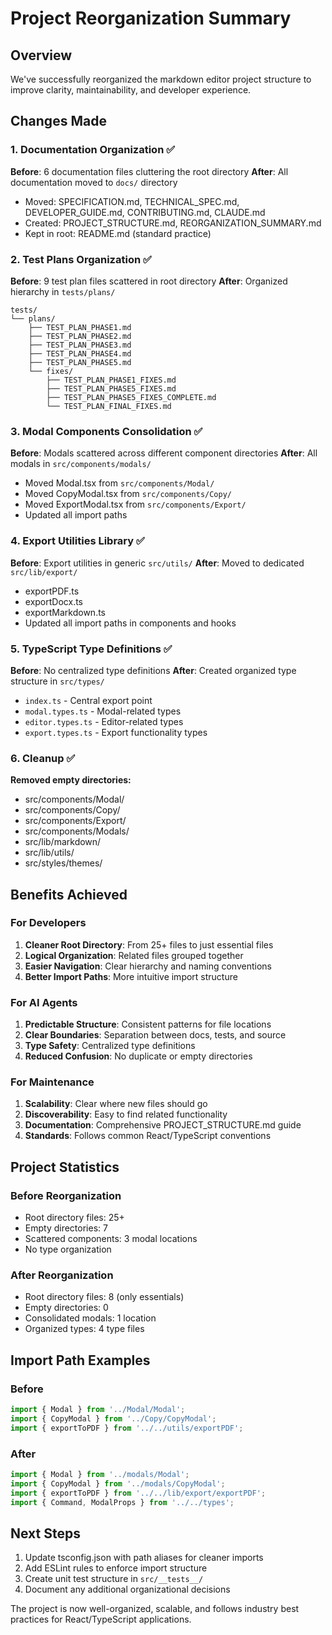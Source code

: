 # Project Reorganization Summary

## Overview
We've successfully reorganized the markdown editor project structure to improve clarity, maintainability, and developer experience.

## Changes Made

### 1. Documentation Organization ✅
**Before**: 6 documentation files cluttering the root directory
**After**: All documentation moved to `docs/` directory
- Moved: SPECIFICATION.md, TECHNICAL_SPEC.md, DEVELOPER_GUIDE.md, CONTRIBUTING.md, CLAUDE.md
- Created: PROJECT_STRUCTURE.md, REORGANIZATION_SUMMARY.md
- Kept in root: README.md (standard practice)

### 2. Test Plans Organization ✅
**Before**: 9 test plan files scattered in root directory
**After**: Organized hierarchy in `tests/plans/`
```
tests/
└── plans/
    ├── TEST_PLAN_PHASE1.md
    ├── TEST_PLAN_PHASE2.md
    ├── TEST_PLAN_PHASE3.md
    ├── TEST_PLAN_PHASE4.md
    ├── TEST_PLAN_PHASE5.md
    └── fixes/
        ├── TEST_PLAN_PHASE1_FIXES.md
        ├── TEST_PLAN_PHASE5_FIXES.md
        ├── TEST_PLAN_PHASE5_FIXES_COMPLETE.md
        └── TEST_PLAN_FINAL_FIXES.md
```

### 3. Modal Components Consolidation ✅
**Before**: Modals scattered across different component directories
**After**: All modals in `src/components/modals/`
- Moved Modal.tsx from `src/components/Modal/`
- Moved CopyModal.tsx from `src/components/Copy/`
- Moved ExportModal.tsx from `src/components/Export/`
- Updated all import paths

### 4. Export Utilities Library ✅
**Before**: Export utilities in generic `src/utils/`
**After**: Moved to dedicated `src/lib/export/`
- exportPDF.ts
- exportDocx.ts
- exportMarkdown.ts
- Updated all import paths in components and hooks

### 5. TypeScript Type Definitions ✅
**Before**: No centralized type definitions
**After**: Created organized type structure in `src/types/`
- `index.ts` - Central export point
- `modal.types.ts` - Modal-related types
- `editor.types.ts` - Editor-related types
- `export.types.ts` - Export functionality types

### 6. Cleanup ✅
**Removed empty directories:**
- src/components/Modal/
- src/components/Copy/
- src/components/Export/
- src/components/Modals/
- src/lib/markdown/
- src/lib/utils/
- src/styles/themes/

## Benefits Achieved

### For Developers
1. **Cleaner Root Directory**: From 25+ files to just essential files
2. **Logical Organization**: Related files grouped together
3. **Easier Navigation**: Clear hierarchy and naming conventions
4. **Better Import Paths**: More intuitive import structure

### For AI Agents
1. **Predictable Structure**: Consistent patterns for file locations
2. **Clear Boundaries**: Separation between docs, tests, and source
3. **Type Safety**: Centralized type definitions
4. **Reduced Confusion**: No duplicate or empty directories

### For Maintenance
1. **Scalability**: Clear where new files should go
2. **Discoverability**: Easy to find related functionality
3. **Documentation**: Comprehensive PROJECT_STRUCTURE.md guide
4. **Standards**: Follows common React/TypeScript conventions

## Project Statistics

### Before Reorganization
- Root directory files: 25+
- Empty directories: 7
- Scattered components: 3 modal locations
- No type organization

### After Reorganization
- Root directory files: 8 (only essentials)
- Empty directories: 0
- Consolidated modals: 1 location
- Organized types: 4 type files

## Import Path Examples

### Before
```typescript
import { Modal } from '../Modal/Modal';
import { CopyModal } from '../Copy/CopyModal';
import { exportToPDF } from '../../utils/exportPDF';
```

### After
```typescript
import { Modal } from '../modals/Modal';
import { CopyModal } from '../modals/CopyModal';
import { exportToPDF } from '../../lib/export/exportPDF';
import { Command, ModalProps } from '../../types';
```

## Next Steps

1. Update tsconfig.json with path aliases for cleaner imports
2. Add ESLint rules to enforce import structure
3. Create unit test structure in `src/__tests__/`
4. Document any additional organizational decisions

The project is now well-organized, scalable, and follows industry best practices for React/TypeScript applications.